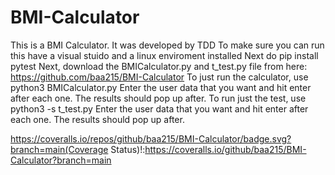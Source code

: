 # BMI-Calculator
This is a BMI Calculator. It was developed by TDD
To make sure you can run this have a visual stuido and a linux enviroment installed
Next do pip install pytest
Next, download the BMICalculator.py and t_test.py file from here: https://github.com/baa215/BMI-Calculator
To just run the calculator, use python3 BMICalculator.py
Enter the user data that you want and hit enter after each one.
The results should pop up after.
To run just the test, use python3  -s t_test.py
Enter the user data that you want and hit enter after each one.
The results should pop up after.



https://coveralls.io/repos/github/baa215/BMI-Calculator/badge.svg?branch=main(Coverage Status)!:https://coveralls.io/github/baa215/BMI-Calculator?branch=main
